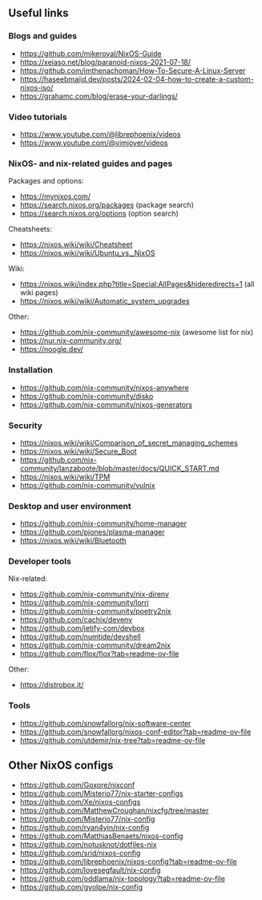 ## Useful links

### Blogs and guides

- https://github.com/mikeroyal/NixOS-Guide
- https://xeiaso.net/blog/paranoid-nixos-2021-07-18/
- https://github.com/imthenachoman/How-To-Secure-A-Linux-Server
- https://haseebmajid.dev/posts/2024-02-04-how-to-create-a-custom-nixos-iso/
- https://grahamc.com/blog/erase-your-darlings/

### Video tutorials

- https://www.youtube.com/@librephoenix/videos
- https://www.youtube.com/@vimjoyer/videos

### NixOS- and nix-related guides and pages

Packages and options:
- https://mynixos.com/
- https://search.nixos.org/packages (package search)
- https://search.nixos.org/options (option search)

Cheatsheets:
- https://nixos.wiki/wiki/Cheatsheet
- https://nixos.wiki/wiki/Ubuntu_vs._NixOS

Wiki:
- https://nixos.wiki/index.php?title=Special:AllPages&hideredirects=1 (all wiki pages)
- https://nixos.wiki/wiki/Automatic_system_upgrades

Other:
- https://github.com/nix-community/awesome-nix (awesome list for nix)
- https://nur.nix-community.org/
- https://noogle.dev/

### Installation

- https://github.com/nix-community/nixos-anywhere
- https://github.com/nix-community/disko
- https://github.com/nix-community/nixos-generators

### Security

- https://nixos.wiki/wiki/Comparison_of_secret_managing_schemes
- https://nixos.wiki/wiki/Secure_Boot
- https://github.com/nix-community/lanzaboote/blob/master/docs/QUICK_START.md
- https://nixos.wiki/wiki/TPM
- https://github.com/nix-community/vulnix

### Desktop and user environment

- https://github.com/nix-community/home-manager
- https://github.com/pjones/plasma-manager
- https://nixos.wiki/wiki/Bluetooth

### Developer tools

Nix-related:
- https://github.com/nix-community/nix-direnv
- https://github.com/nix-community/lorri
- https://github.com/nix-community/poetry2nix
- https://github.com/cachix/devenv
- https://github.com/jetify-com/devbox
- https://github.com/numtide/devshell
- https://github.com/nix-community/dream2nix
- https://github.com/flox/flox?tab=readme-ov-file

Other:
- https://distrobox.it/

### Tools

- https://github.com/snowfallorg/nix-software-center
- https://github.com/snowfallorg/nixos-conf-editor?tab=readme-ov-file
- https://github.com/utdemir/nix-tree?tab=readme-ov-file

## Other NixOS configs

- https://github.com/Goxore/nixconf
- https://github.com/Misterio77/nix-starter-configs
- https://github.com/Xe/nixos-configs
- https://github.com/MatthewCroughan/nixcfg/tree/master
- https://github.com/Misterio77/nix-config
- https://github.com/ryan4yin/nix-config
- https://github.com/MatthiasBenaets/nixos-config
- https://github.com/notusknot/dotfiles-nix
- https://github.com/srid/nixos-config
- https://github.com/librephoenix/nixos-config?tab=readme-ov-file
- https://github.com/lovesegfault/nix-config
- https://github.com/oddlama/nix-topology?tab=readme-ov-file
- https://github.com/gvolpe/nix-config
